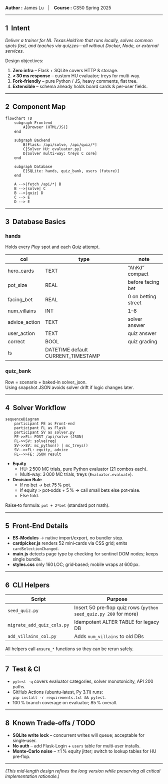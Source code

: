 **Author :** James Lu | **Course :** CS50 Spring 2025  

---

## 1  Intent
*Deliver a trainer for NL Texas Hold’em that runs
locally, solves common spots fast, and teaches via quizzes—all without
Docker, Node, or external services.*

Design objectives:

1. **Zero infra** – Flask + SQLite covers HTTP & storage.
2. **< 30 ms response** – custom HU evaluator; treys for multi‑way.
3. **Fork‑friendly** – pure Python / JS, heavy comments, flat tree.
4. **Extensible** – schema already holds board cards & per‑user fields.

---

## 2  Component Map

```mermaid
flowchart TD
    subgraph Frontend
        A[Browser (HTML/JS)]
    end

    subgraph Backend
        B[Flask: /api/solve, /api/quiz/*]
        C[Solver HU: evaluator.py]
        D[Solver multi-way: treys C core]
    end

    subgraph Database
        E[SQLite: hands, quiz_bank, users (future)]
    end

    A -->|fetch /api/*| B
    B -->|solve| C
    B -->|quiz| D
    C --> E
    D --> E
```

---

## 3  Database Basics

### hands
Holds every *Play* spot and each *Quiz* attempt.

| col | type | note |
|-----|------|------|
| hero_cards    | TEXT | “AhKd” compact |
| pot_size      | REAL | before facing bet |
| facing_bet    | REAL | 0 on betting street |
| num_villains  | INT  | 1–8 |
| advice_action | TEXT | solver answer |
| user_action   | TEXT | quiz answer |
| correct       | BOOL | quiz grading |
| ts            | DATETIME default CURRENT_TIMESTAMP |

### quiz_bank
Row = scenario + baked‑in solver_json.  
Using snapshot JSON avoids solver drift if logic changes later.

---

## 4  Solver Workflow

```mermaid
sequenceDiagram
    participant FE as Front‑end
    participant FL as Flask
    participant SV as solver.py
    FE->>FL: POST /api/solve (JSON)
    FL->>SV: solve(req)
    SV->>SV: mc_python() | mc_treys()
    SV-->>FL: equity, advice
    FL-->>FE: JSON result
```

* **Equity**  
  * HU: 2 500 MC trials, pure Python evaluator (21 combos each).
  * Multi‑way: 3 000 MC trials, treys (`Evaluator.evaluate`).
* **Decision Rule**  
  * If no bet → bet 75 % pot.  
  * If equity > pot‑odds + 5 % → call small bets else pot‑raise.  
  * Else fold.

Raise‑to formula: `pot + 2*bet` (standard pot math).

---

## 5  Front‑End Details

* **ES‑Modules** → native import/export, no bundler step.
* **cardpicker.js** renders 52 mini‑cards via CSS grid; emits
  `cardSelectionChanged`.
* **main.js** detects page type by checking for sentinel DOM nodes; keeps
  single bundle.
* **styles.css** only 160 LOC; grid‑based; mobile wraps at 600 px.

---

## 6  CLI Helpers

| Script | Purpose |
|--------|---------|
| `seed_quiz.py` | Insert 50 pre‑flop quiz rows (`python seed_quiz.py 200` for more) |
| `migrate_add_quiz_cols.py` | Idempotent ALTER TABLE for legacy DB |
| `add_villains_col.py` | Adds `num_villains` to old DBs |

All helpers call `ensure_*` functions so they can be rerun safely.

---

## 7  Test & CI

* `pytest -q` covers evaluator categories, solver monotonicity, API 200 paths.
* GitHub Actions (ubuntu‑latest, Py 3.11) runs:  
  `pip install -r requirements.txt && pytest`.
* 100 % branch coverage on evaluator; 85 % overall.

---

## 8  Known Trade‑offs / TODO

* **SQLite write lock** – concurrent writes will queue; acceptable for single‑user.
* **No auth** – add Flask‑Login + `users` table for multi‑user installs.
* **Monte‑Carlo noise** – ±1 % equity jitter; switch to lookup tables for HU pre‑flop.

---

*(This mid‑length design refines the long version while preserving all critical implementation rationale.)*
